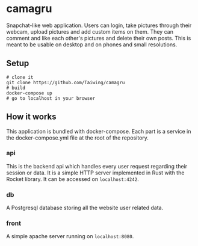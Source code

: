 # camagru

Snapchat-like web application. Users can login, take pictures through their
webcam, upload pictures and add custom items on them. They can comment and like
each other's pictures and delete their own posts. This is meant to be usable on
desktop and on phones and small resolutions.

## Setup

```shell
# clone it
git clone https://github.com/Taiwing/camagru
# build
docker-compose up
# go to localhost in your browser
```

## How it works

This application is bundled with docker-compose. Each part is a service in the
docker-compose.yml file at the root of the repository.

### api

This is the backend api which handles every user request regarding their session
or data. It is a simple HTTP server implemented in Rust with the Rocket library.
It can be accessed on `localhost:4242`.

### db

A Postgresql database storing all the website user related data.

### front

A simple apache server running on `localhost:8080`.
